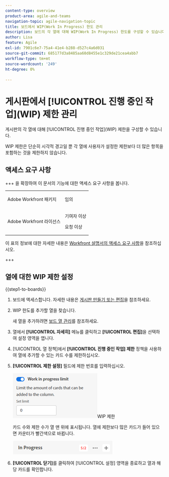```yaml
---
content-type: overview
product-area: agile-and-teams
navigation-topic: agile-navigation-topic
title: 보드에서 WIP(Work In Progress) 한도 관리
description: 보드의 각 열에 대해 WIP(Work In Progress) 한도를 구성할 수 있습니다.
author: Lisa
feature: Agile
exl-id: 7901c6e7-75a4-41e4-b288-d527c4a6d031
source-git-commit: 685177d3a8485aa60d8455e1c329de21cea4abb7
workflow-type: tm+mt
source-wordcount: '249'
ht-degree: 0%

---
```


# 게시판에서 [!UICONTROL 진행 중인 작업]&#x200B;(WIP) 제한 관리

게시판의 각 열에 대해 [!UICONTROL 진행 중인 작업]&#x200B;(WIP) 제한을 구성할 수 있습니다.

WIP 제한은 단순히 시각적 경고일 뿐 각 열에 사용자가 설정한 제한보다 더 많은 항목을 포함하는 것을 제한하지 않습니다.

## 액세스 요구 사항

+++ 을 확장하여 이 문서의 기능에 대한 액세스 요구 사항을 봅니다.

<table style="table-layout:auto"> 
 <col> 
 <col> 
 <tbody> 
  <tr> 
   <td role="rowheader">Adobe Workfront 패키지</td> 
   <td> <p>임의</p> </td> 
  </tr> 
  <tr> 
   <td role="rowheader">Adobe Workfront 라이선스</td> 
   <td> 
   <p>기여자 이상</p> 
   <p>요청 이상</p>
   </td> 
  </tr> 
 </tbody> 
</table>

이 표의 정보에 대한 자세한 내용은 [Workfront 설명서의 액세스 요구 사항](/help/quicksilver/administration-and-setup/add-users/access-levels-and-object-permissions/access-level-requirements-in-documentation.md)을 참조하십시오.

+++

## 열에 대한 WIP 제한 설정

{{step1-to-boards}}

1. 보드에 액세스합니다. 자세한 내용은 [게시판 만들기 또는 편집](../../agile/get-started-with-boards/create-edit-board.md)을 참조하세요.
1. WIP 한도를 추가할 열을 찾습니다.

   새 열을 추가하려면 [보드 열 관리](/help/quicksilver/agile/get-started-with-boards/manage-board-columns.md)를 참조하세요.

1. 열에서 **[!UICONTROL 자세히]** 메뉴를 클릭하고 **[!UICONTROL 편집]**&#x200B;을 선택하여 설정 영역을 엽니다.
1. [!UICONTROL 열 정책]에서 **[!UICONTROL 진행 중인 작업] 제한** 정책을 사용하여 열에 추가할 수 있는 카드 수를 제한하십시오.
1. **[!UICONTROL 제한 설정]** 필드에 제한 번호를 입력하십시오.

   ![&#x200B; 열에 대한 &#x200B;](assets/boards-wip-limit-in-column.png)WIP 제한

   카드 수와 제한 수가 열 맨 위에 표시됩니다. 열에 제한보다 많은 카드가 들어 있으면 카운터가 빨간색으로 바뀝니다.

   ![WIP 제한 카운터](assets/boards-wip-limit-counter.png)

1. **[!UICONTROL 닫기]**&#x200B;를 클릭하여 [!UICONTROL 설정] 영역을 종료하고 열과 해당 카드를 확인합니다.
